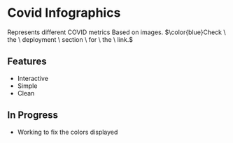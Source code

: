 # Covid Infographics
 Represents different COVID metrics Based on images. $\color{blue}Check \ the \ deployment \ section \ for \ the \ link.$

 ## Features
 - Interactive
 - Simple
 - Clean
## In Progress
- Working to fix the colors displayed
